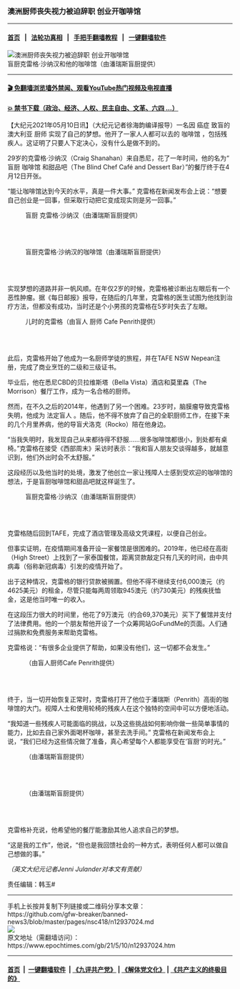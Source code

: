### 澳洲厨师丧失视力被迫辞职 创业开咖啡馆
------------------------

#### [首页](https://github.com/gfw-breaker/banned-news3/blob/master/README.md) &nbsp;&nbsp;|&nbsp;&nbsp; [法轮功真相](https://github.com/begood0513/basic/blob/master/README.md)  &nbsp;&nbsp;|&nbsp;&nbsp; [手把手翻墙教程](https://github.com/gfw-breaker/guides/wiki)  &nbsp;&nbsp;|&nbsp;&nbsp; [一键翻墙软件](https://github.com/gfw-breaker/nogfw/blob/master/README.md)  



<div><img alt="澳洲厨师丧失视力被迫辞职 创业开咖啡馆" class="attachment-djy_600_400 size-djy_600_400 wp-post-image" src="https://i.epochtimes.com/assets/uploads/2021/05/id12937087-blind-chief-1200x720-600x400.jpg"/>
<div class="caption">
 盲厨克雷格‧沙纳汉和他的咖啡馆（由潘瑞斯盲厨提供）
</div></div><hr/>

#### [ 🎬  免翻墙浏览墙外禁闻、观看YouTube热门视频及电视直播](https://github.com/gfw-breaker/HelloWorld)

#### [ 💥  禁书下载（政治、经济、人权、民主自由、文革、六四 ...）](https://github.com/gfw-breaker/books/blob/master/README.md)

<div><p>
 【大纪元2021年05月10日讯】（大纪元记者徐海韵编译报导）一名因
 <ok href="https://www.epochtimes.com/gb/tag/%E7%99%8C%E7%97%87.html">
  癌症
 </ok>
 致盲的澳大利亚
 <ok href="https://www.epochtimes.com/gb/tag/%E5%8E%A8%E5%B8%88.html">
  厨师
 </ok>
 实现了自己的梦想。他开了一家人人都可以去的
 <ok href="https://www.epochtimes.com/gb/tag/%E5%92%96%E5%95%A1%E9%A6%86.html">
  咖啡馆
 </ok>
 ，包括残疾人。这证明了只要人下定决心，没有什么是做不到的。
</p>
<p>
 29岁的克雷格‧沙纳汉（Craig Shanahan）来自悉尼，花了一年时间，他的名为“
 <ok href="https://www.epochtimes.com/gb/tag/%E7%9B%B2%E5%8E%A8.html">
  盲厨
 </ok>
 <ok href="https://www.epochtimes.com/gb/tag/%E5%92%96%E5%95%A1%E9%A6%86.html">
  咖啡馆
 </ok>
 和甜品吧（The Blind Chef Café and Dessert Bar）”的餐厅终于在4月12日开张。
</p>
<p>
 “能让咖啡馆达到今天的水平，真是一件大事。” 克雷格在新闻发布会上说：“想要自己创业是一回事，但采取行动把它变成现实则是另一回事。”
</p>
<figure aria-describedby="caption-attachment-12937091" class="wp-caption aligncenter" id="attachment_12937091" style="width: 600px">
 <ok href="https://i.epochtimes.com/assets/uploads/2021/05/id12937091-Craig-Shanahan-6.jpg" target="_blank">
  <img alt="" class="size-large wp-image-12937091" src="https://i.epochtimes.com/assets/uploads/2021/05/id12937091-Craig-Shanahan-6-600x400.jpg"/>
 </ok>
 <br/><figcaption class="wp-caption-text" id="caption-attachment-12937091">
  <ok href="https://www.epochtimes.com/gb/tag/%E7%9B%B2%E5%8E%A8.html">
   盲厨
  </ok>
  克雷格‧沙纳汉（由潘瑞斯盲厨提供）
 </figcaption><br/>
</figure><br/>
<figure aria-describedby="caption-attachment-12937092" class="wp-caption aligncenter" id="attachment_12937092" style="width: 600px">
 <ok href="https://i.epochtimes.com/assets/uploads/2021/05/id12937092-Craig-Shanahan-4.jpg" target="_blank">
  <img alt="" class="size-large wp-image-12937092" src="https://i.epochtimes.com/assets/uploads/2021/05/id12937092-Craig-Shanahan-4-600x401.jpg"/>
 </ok>
 <br/><figcaption class="wp-caption-text" id="caption-attachment-12937092">
  盲厨克雷格‧沙纳汉的咖啡馆（由潘瑞斯盲厨提供）
 </figcaption><br/>
</figure><br/>
<p>
 实现梦想的道路并非一帆风顺。在年仅2岁的时候，克雷格被诊断出左眼后有一个恶性肿瘤。据《每日邮报》报导，在随后的几年里，克雷格的医生试图为他找到治疗方法，但都没有成功，当时还是个小男孩的克雷格在5岁时失去了左眼。
</p>
<figure aria-describedby="caption-attachment-12937097" class="wp-caption aligncenter" id="attachment_12937097" style="width: 600px">
 <ok href="https://i.epochtimes.com/assets/uploads/2021/05/id12937097-Craig-Shanahan-when-he-was-little.jpg" target="_blank">
  <img alt="" class="size-large wp-image-12937097" src="https://i.epochtimes.com/assets/uploads/2021/05/id12937097-Craig-Shanahan-when-he-was-little-600x378.jpg"/>
 </ok>
 <br/><figcaption class="wp-caption-text" id="caption-attachment-12937097">
  儿时的克雷格（由盲人
  <ok href="https://www.epochtimes.com/gb/tag/%E5%8E%A8%E5%B8%88.html">
   厨师
  </ok>
  Cafe Penrith提供）
 </figcaption><br/>
</figure><br/>
<p>
 此后，克雷格开始了他成为一名厨师学徒的旅程，并在TAFE NSW Nepean注册，完成了商业烹饪的二级和三级证书。
</p>
<p>
 毕业后，他在悉尼CBD的贝拉维斯塔（Bella Vista）酒店和莫里森（The Morrison）餐厅工作，成为一名合格的厨师。
</p>
<p>
 然而，在不久之后的2014年，他遇到了另一个困难。23岁时，脑膜瘤导致克雷格失明，他成为
 <ok href="https://www.epochtimes.com/gb/tag/%E6%B3%95%E5%AE%9A%E7%9B%B2%E4%BA%BA.html">
  法定盲人
 </ok>
 。随后，他不得不放弃了自己的全职厨师工作，在接下来的几个月里养病，他的导盲犬洛克（Rocko）陪在他身边。
</p>
<p>
 “当我失明时，我发现自己从来都待得不舒服……很多咖啡馆都很小，到处都有桌椅。”克雷格在接受《西部周末》采访时表示：“我和盲人朋友交谈得越多，就越意识到，他们外出时会不太舒服。”
</p>
<p>
 这段经历以及他当时的处境，激发了他创立一家让残障人士感到受欢迎的咖啡馆的想法，于是盲厨咖啡馆和甜品吧就这样诞生了。
</p>
<figure aria-describedby="caption-attachment-12937102" class="wp-caption aligncenter" id="attachment_12937102" style="width: 451px">
 <ok href="https://i.epochtimes.com/assets/uploads/2021/05/id12937102-Craig-Shanahan-1.jpg" target="_blank">
  <img alt="" class="wp-image-12937102" src="https://i.epochtimes.com/assets/uploads/2021/05/id12937102-Craig-Shanahan-1-600x900.jpg"/>
 </ok>
 <br/><figcaption class="wp-caption-text" id="caption-attachment-12937102">
  盲厨克雷格‧沙纳汉（由潘瑞斯盲厨提供）
 </figcaption><br/>
</figure><br/>
<p>
 克雷格随后回到TAFE，完成了酒店管理及高级文凭课程，以便自己创业。
</p>
<p>
 但事实证明，在疫情期间准备开设一家餐馆是很困难的。2019年，他已经在高街（High Street）上找到了一家泰国餐馆，距离贷款敲定只有几天的时间，由中共病毒（俗称新冠病毒）引发的疫情开始了。
</p>
<p>
 出于这种情况，克雷格的银行贷款被搁置。但他不得不继续支付6,000澳元（约4625美元）的租金，尽管只能每两周领取945澳元（约730美元）的残疾抚恤金，这是他当时唯一的收入。
</p>
<p>
 在这段压力很大的时间里，他花了9万澳元（约合69,370美元）买下了餐馆并支付了法律费用。他的一个朋友帮他开设了一个众筹网站GoFundMe的页面。人们通过捐款和免费服务来帮助克雷格。
</p>
<p>
 克雷格说：“有很多企业提供了帮助，如果没有他们，这一切都不会发生。”
</p>
<figure aria-describedby="caption-attachment-12937106" class="wp-caption aligncenter" id="attachment_12937106" style="width: 600px">
 <ok href="https://i.epochtimes.com/assets/uploads/2021/05/id12937106-Craig-Shanahan-2.jpg" target="_blank">
  <img alt="" class="size-large wp-image-12937106" src="https://i.epochtimes.com/assets/uploads/2021/05/id12937106-Craig-Shanahan-2-600x600.jpg"/>
 </ok>
 <br/><figcaption class="wp-caption-text" id="caption-attachment-12937106">
  （由盲人厨师Cafe Penrith提供）
 </figcaption><br/>
</figure><br/>
<p>
 终于，当一切开始恢复正常时，克雷格打开了他位于潘瑞斯（Penrith）高街的咖啡馆的大门。视障人士和使用轮椅的残疾人在这个独特的空间中可以方便地活动。
</p>
<p>
 “我知道一些残疾人可能面临的挑战，以及这些挑战如何影响你做一些简单事情的能力，比如去自己家外面喝杯咖啡，甚至去洗手间。” 克雷格在新闻发布会上说，“我们已经为这些情况做了准备，真心希望每个人都能享受在‘盲厨’的时光。”
</p>
<figure aria-describedby="caption-attachment-12937108" class="wp-caption aligncenter" id="attachment_12937108" style="width: 600px">
 <ok href="https://i.epochtimes.com/assets/uploads/2021/05/id12937108-Craig-Shanahan.jpg" target="_blank">
  <img alt="" class="size-large wp-image-12937108" src="https://i.epochtimes.com/assets/uploads/2021/05/id12937108-Craig-Shanahan-600x400.jpg"/>
 </ok>
 <br/><figcaption class="wp-caption-text" id="caption-attachment-12937108">
  （由潘瑞斯盲厨提供）
 </figcaption><br/>
</figure><br/>
<figure aria-describedby="caption-attachment-12937110" class="wp-caption aligncenter" id="attachment_12937110" style="width: 600px">
 <ok href="https://i.epochtimes.com/assets/uploads/2021/05/id12937110-Craig-Shanahan-7.jpg" target="_blank">
  <img alt="" class="size-large wp-image-12937110" src="https://i.epochtimes.com/assets/uploads/2021/05/id12937110-Craig-Shanahan-7-600x401.jpg"/>
 </ok>
 <br/><figcaption class="wp-caption-text" id="caption-attachment-12937110">
  （由潘瑞斯盲厨提供）
 </figcaption><br/>
</figure><br/>
<p>
 克雷格补充说，他希望他的餐厅能激励其他人追求自己的梦想。
</p>
<p>
 “这是我的工作”，他说，“但也是我回馈社会的一种方式，表明任何人都可以做自己想做的事。”
</p>
<p>
 <em>
  （英文大纪元记者Jenni Julander对本文有贡献）
 </em>
</p>
<p>
 责任编辑：韩玉#
</p>
</div>
<hr/>
手机上长按并复制下列链接或二维码分享本文章：<br/>
https://github.com/gfw-breaker/banned-news3/blob/master/pages/nsc418/n12937024.md <br/>
<a href='https://github.com/gfw-breaker/banned-news3/blob/master/pages/nsc418/n12937024.md'><img src='https://github.com/gfw-breaker/banned-news3/blob/master/pages/nsc418/n12937024.md.png'/></a> <br/>
原文地址（需翻墙访问）：https://www.epochtimes.com/gb/21/5/10/n12937024.htm


------------------------
#### [首页](https://github.com/gfw-breaker/banned-news3/blob/master/README.md) &nbsp;|&nbsp; [一键翻墙软件](https://github.com/gfw-breaker/nogfw/blob/master/README.md) &nbsp;| [《九评共产党》](https://github.com/gfw-breaker/9ping.md/blob/master/README.md#九评之一评共产党是什么) | [《解体党文化》](https://github.com/gfw-breaker/jtdwh.md/blob/master/README.md) | [《共产主义的终极目的》](https://github.com/gfw-breaker/gczydzjmd.md/blob/master/README.md)


<img src='http://gfw-breaker.win/banned-news3/pages/nsc418/n12937024.md' width='0px' height='0px'/>